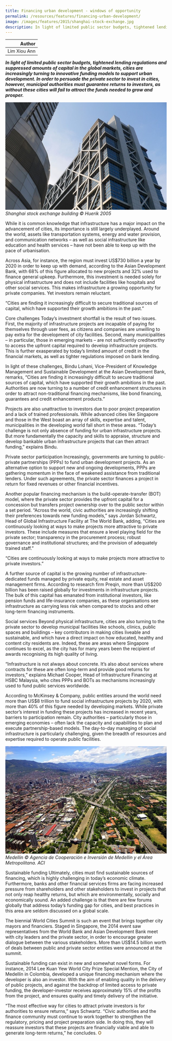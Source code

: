 ```yaml
---
title: Financing urban development - windows of opportunity
permalink: /resources/features/financing-urban-development/
image: /images/features/2015/shanghai-stock-exchange.jpg
description: In light of limited public sector budgets, tightened lending regulations and suppressed amounts of capital in the global markets, cities are increasingly turning to innovative funding models to support urban development. In order to persuade the private sector to invest in cities, however, municipal authorities must guarantee returns to investors, as without these cities will fail to attract the funds needed to grow and prosper.  
---
```


| Author |
|---:|
| Lim Xiou Ann |

***In light of limited public sector budgets, tightened lending regulations and suppressed amounts of capital in the global markets, cities are increasingly turning to innovative funding models to support urban development. In order to persuade the private sector to invest in cities, however, municipal authorities must guarantee returns to investors, as without these cities will fail to attract the funds needed to grow and prosper.***

![Shanghai stock exchange building](/images/features/2015/shanghai-stock-exchange.jpg/)*Shanghai stock exchange building © Huerik 2005*

While it is common knowledge that infrastructure has a major impact on the advancement of cities, its importance is still largely underplayed. Around the world, assets like transportation systems, energy and water provision, and communication networks – as well as social infrastructure like education and health services – have not been able to keep up with the pace of urbanisation.

Across Asia, for instance, the region must invest US$730 billion a year by 2020 in order to keep up with demand, according to the Asian Development Bank, with 68% of this figure allocated to new projects and 32% used to finance general upkeep. Furthermore, this investment is needed solely for physical infrastructure and does not include facilities like hospitals and other social services. This makes infrastructure a growing opportunity for private companies. Yet investors remain reluctant.

“Cities are finding it increasingly difficult to secure traditional sources of capital, which have supported their growth ambitions in the past.”

Core challenges
Today’s investment shortfall is the result of two issues. First, the majority of infrastructure projects are incapable of paying for themselves through user fees, as citizens and companies are unwilling to pay extra for the development of city facilities. Second, many municipalities – in particular, those in emerging markets – are not sufficiently creditworthy to access the upfront capital required to develop infrastructure projects. This is further exasperated by today’s limited amount of credit in the financial markets, as well as tighter regulations imposed on bank lending.

In light of these challenges, Bindu Lohani, Vice-President of Knowledge Management and Sustainable Development at the Asian Development Bank, remarks, “Cities are finding it increasingly difficult to secure traditional sources of capital, which have supported their growth ambitions in the past. Authorities are now turning to a number of credit enhancement structures in order to attract non-traditional financing mechanisms, like bond financing, guarantees and credit enhancement products.”

Projects are also unattractive to investors due to poor project preparation and a lack of trained professionals. While advanced cities like Singapore and those in the West boast an array of skills, expertise and talent, municipalities in the developing world fall short in these areas. “Today’s challenge is not only absence of funding for urban infrastructure projects. But more fundamentally the capacity and skills to appraise, structure and develop bankable urban infrastructure projects that can then attract funding,” explains Bindu.

Private sector participation
Increasingly, governments are turning to public-private partnerships (PPPs) to fund urban development projects. As an alternative option to support new and ongoing developments, PPPs are gathering momentum in the face of weakened assistance from traditional lenders. Under such agreements, the private sector finances a project in return for fixed revenues or other financial incentives.

Another popular financing mechanism is the build-operate-transfer (BOT) model, where the private sector provides the upfront capital for a concession but transfers project ownership over to the public sector within a set period. “Across the world, civic authorities are increasingly shifting their preferences towards new funding models,” says Jordan Schwartz, Head of Global Infrastructure Facility at The World Bank, adding, “Cities are continuously looking at ways to make projects more attractive to private investors. These include measures that ensure a level playing field for the private sector; transparency in the procurement process; robust governance and institutional structures; and the provision of adequately trained staff.”

“Cities are continuously looking at ways to make projects more attractive to private investors.”

A further source of capital is the growing number of infrastructure-dedicated funds managed by private equity, real estate and asset management firms. According to research firm Preqin, more than US$200 billion has been raised globally for investments in infrastructure projects. The bulk of this capital has emanated from institutional investors, like pension funds and life-insurance companies, as these organisations see infrastructure as carrying less risk when compared to stocks and other long-term financing instruments.

Social services
Beyond physical infrastructure, cities are also turning to the private sector to develop municipal facilities like schools, clinics, public spaces and buildings – key contributors in making cities liveable and sustainable, and which have a direct impact on how educated, healthy and content city residents are. Indeed, these are areas where Singapore continues to excel, as the city has for many years been the recipient of awards recognising its high quality of living.

“Infrastructure is not always about concrete. It’s also about services where contracts for these are often long-term and provide good returns for investors,” explains Michael Cooper, Head of Infrastructure Financing at HSBC Malaysia, who cites PPPs and BOTs as mechanisms increasingly used to fund public services worldwide.

According to McKinsey & Company, public entities around the world need more than US$8 trillion to fund social infrastructure projects by 2020, with more than 40% of this figure needed by developing markets. While private sector’s interest in funding these projects has increased in recent years, barriers to participation remain. City authorities – particularly those in emerging economies – often lack the capacity and capabilities to plan and execute partnership-based models. The day-to-day managing of social infrastructure is particularly challenging, given the breadth of resources and expertise required to operate public facilities.

![Medellín](/images/features/2015/medellin.jpg/)*Medellín © Agencia de Cooperación e Inversión de Medellín y el Área Metropolitana. ACI*

Sustainable funding
Ultimately, cities must find sustainable sources of financing, which is highly challenging in today’s economic climate. Furthermore, banks and other financial services firms are facing increased pressure from shareholders and other stakeholders to invest in projects that not only reap healthy returns, but which are environmentally, socially and economically sound. An added challenge is that there are few forums globally that address today’s funding gap for cities, and best practices in this area are seldom discussed on a global scale.

The biennial World Cities Summit is such an event that brings together city mayors and financiers. Staged in Singapore, the 2014 event saw representatives from the World Bank and Asian Development Bank meet with city leaders and the private sector, in order to encourage greater dialogue between the various stakeholders. More than US$14.5 billion worth of deals between public and private sector entities were announced at the summit.

Sustainable funding can exist in new and somewhat novel forms. For instance, 2014 Lee Kuan Yew World City Prize Special Mention, the City of Medellín in Colombia, developed a unique financing mechanism where the developer is also an investor. With the aim of enabling quality in the delivery of public projects, and against the backdrop of limited access to private funding, the developer-investor receives approximately 15% of the profits from the project, and ensures quality and timely delivery of the initiative.

“The most effective way for cities to attract private investors is for authorities to ensure returns,” says Schwartz. “Civic authorities and the finance community must continue to work together to strengthen the regulatory, pricing and project preparation side. In doing this, they will reassure investors that these projects are financially viable and able to generate long-term returns,” he concludes. **<font color="#967942">O</font>**

